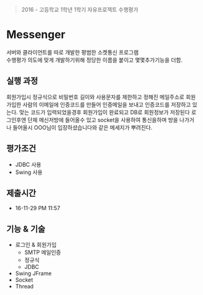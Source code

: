 > 2016 - 고등학교 1학년 1학기 자유프로젝트 수행평가

# Messenger 
서버와 클라이언트를 따로 개발한 평범한 소켓통신 프로그램<br>
수행평가 의도에 맞게 개발하기위해 정당한 이름을 붙이고 몇몇추가기능을 더함.

## 실행 과정
회원가입시 정규식으로 비밀번호 길이와 사용문자를 제한하고 정해진 메일주소로 회원가입한 사람의 이메일에 인증코드를 만들어 인증메일을 보내고 인증코드를 저장하고 있는다. 맞는 코드가 입력되었을경후 회원가입이 완료되고 DB로 회원정보가 저장된다 로그인후엔 단체 메신저방에 들어올수 있고 socket을 사용하여 통신을하며 방을 나가거나 들어올시 OOO님이 입장하셨습니다와 같은 메세지가 뿌려진다.

## 평가조건
  - JDBC 사용
  - Swing 사용
## 제출시간
  - 16-11-29 PM 11:57
## 기능 & 기술
  - 로그인 & 회원가입
    - SMTP 메일인증
    - 정규식
    - JDBC
  - Swing JFrame
  - Socket
  - Thread
